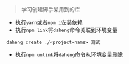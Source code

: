 > 学习创建脚手架用到的库

- 执行`yarn`或者`npm i`安装依赖
- 执行`npm link`将`daheng`命令关联到环境变量

```shell
daheng create ./<project-name> 测试
```

- 执行`npm unlink`将`daheng`命令从环境变量删除
